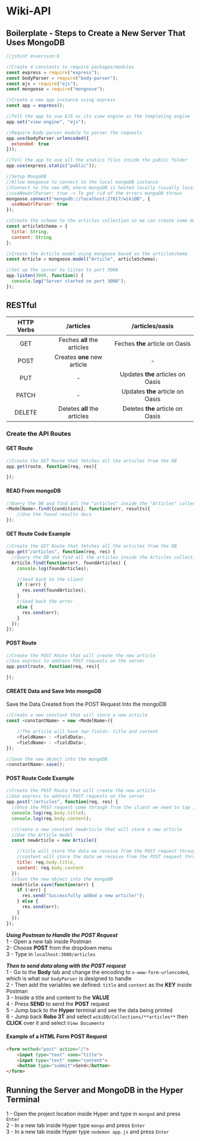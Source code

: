 # Wiki-API

## Boilerplate - Steps to Create a New Server That Uses MongoDB

```javascript
//jshint esversion:6

//Create 4 constants to require packages/modules
const express = require("express");
const bodyParser = require("body-parser");
const ejs = require("ejs");
const mongoose = require("mongoose");

//Create a new app instance using express
const app = express();

//Tell the app to use EJS as its view engine as the templating engine
app.set("view engine", "ejs");

//Require body-parser module to parser the requests
app.use(bodyParser.urlencoded({
  extended: true
}));

//Tell the app to use all the statics files inside the public folder
app.use(express.static("public"));

//Setup MongoDB
//Allow mongoose to connect to the local mongoDB instance
//Connect to the new URL where mongoDB is hosted locally (usually localhost:27017)
//useNewUrlParser: true -> To get rid of the errors mongoDB throws
mongoose.connect("mongodb://localhost:27017/wikiDB", {
  useNewUrlParser: true
});

//Create the schema to the articles collection so we can create some models around it
const articleSchema = {
  title: String,
  content: String
};

//Create the Article model using mongoose based on the articleSchema
const Article = mongoose.model("Article", articleSchema);

//Set up the server to listen to port 3000
app.listen(3000, function() {
  console.log("Server started on port 3000");
});
```

## RESTful

| HTTP Verbs |           /articles          |          /articles/oasis          |
| :--------: | :--------------------------: | :-------------------------------: |
|     GET    |  Feches **all** the articles |  Feches **the** article on Oasis  |
|    POST    |  Creates **one** new article |                 -                 |
|     PUT    |               -              | Updates **the** articles on Oasis |
|    PATCH   |               -              |  Updates **the** article on Oasis |
|   DELETE   | Deletes **all** the articles |  Deletes **the** article on Oasis |

### Create the API Routes

#### GET Route

```javascript
//Create the GET Route that fetches all the articles from the DB
app.get(route, function(req, res){

});
```

#### READ From mongoDB

```js
//Query the DB and find all the "articles" inside the "Articles" collections
<ModelName>.find({conditions}, function(err, results){
	//Use the found results docs
});
```

#### GET Route Code Example

```js
//Create the GET Route that fetches all the articles from the DB
app.get("/articles", function(req, res) {
  //Query the DB and find all the articles inside the Articles collections
  Article.find(function(err, foundArticles) {
    console.log(foundArticles);

    //Send back to the client
    if (!err) {
      res.send(foundArticles);
    }
    //Send back the error
    else {
      res.send(err);
    }
  });
});
```

#### POST Route

```js
//Create the POST Route that will create the new article
//Use express to address POST requests on the server
app.post(route, function(req, res){

});
```

#### CREATE Data and Save Into mongoDB

Save the Data Created from the POST Request Into the mongoDB

```js
//Create a new constant that will store a new article
const <constantName> = new <ModelName>({

	//The article will have two fields: title and content
	<fieldName> : <fieldData>,
	<fieldName> : <fieldData>,
});

//Save the new object into the mongoDB
<constantName>.save();
```

#### POST Route Code Example

```js
//Create the POST Route that will create the new article
//Use express to address POST requests on the server
app.post("/articles", function(req, res) {
  //Once the POST request come through from the client we need to tap into the req.body in order to grab the data that was sent through
  console.log(req.body.title);
  console.log(req.body.content);

  //Create a new constant newArticle that will store a new article
  //Use the Article model
  const newArticle = new Article({

    //title will store the data we receive from the POST request through the req.body.title
    //content will store the data we receive from the POST request through the req.body.content
    title: req.body.title,
    content: req.body.content
  });
  //Save the new object into the mongoDB
  newArticle.save(function(err) {
    if (!err) {
      res.send("Successfully added a new article!");
    } else {
      res.send(err);
    }
  });
});
```

**_Using Postman to Handle the POST Request_**</br>
1 - Open a new tab inside Postman</br>
2- Choose **POST** from the dropdown menu</br>
3 - Type in `localhost:3000/articles`</br>

**_Then to send data along with the POST request_**</br>
1 - Go to the **Body** tab and change the encoding to `x-www-form-urlencoded`, which is what our `bodyParser` is designed to handle</br>
2 - Then add the variables we defined: `title` and `content` as the **KEY** inside Postman</br>
3 - Inside a title and content to the **VALUE**</br>
4 - Press **SEND** to send the **POST** request</br>
5 - Jump back to the **Hyper** terminal and see the data being printed</br>
6 - Jump back **Robo 3T** and select `wikiDB/Collections/**articles**` then **CLICK** over it and select `View Documents`</br>

#### Example of a HTML Form POST Request

```html
<form method="post" action="/">
	<input type="text" name="title">
	<input type="text" name="content">
	<button type="submit">Send</button>
</form>
```

## Running the Server and MongoDB in the Hyper Terminal

1 - Open the project location inside Hyper and type in `mongod` and press `Enter`</br>
2 - In a new tab inside Hyper type `mongo` and press `Enter`</br>
3 - In a new tab inside Hyper type `nodemon app.js` and press `Enter`</br>
